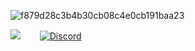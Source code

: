 ![f879d28c3b4b30cb08c4e0cb191baa23](https://user-images.githubusercontent.com/83720143/125366504-73993a80-e376-11eb-8c26-aaaf409a8978.jpg)

![](https://komarev.com/ghpvc/?username=gxzass&color=blue)⠀⠀⠀[![Discord](https://img.shields.io/discord/591914197219016707.svg?label=&logo=discord&logoColor=ffffff&color=7389D8&labelColor=6A7EC2)](https://discord.gg/vtRFWaQMAF)


